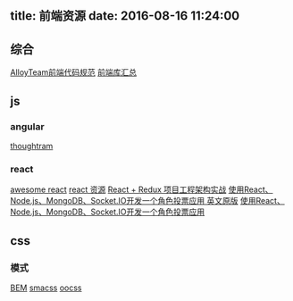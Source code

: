 title: 前端资源
date: 2016-08-16 11:24:00
---

## 综合
[AlloyTeam前端代码规范](http://alloyteam.github.io/CodeGuide/)
[前端库汇总](https://www.awesomes.cn)

## js
### angular
[thoughtram](http://blog.thoughtram.io/)
### react
[awesome react](https://github.com/enaqx/awesome-react)
[react 资源](http://huli.logdown.com/posts/276040-react-resource-consolidation)
[React + Redux 项目工程架构实战](http://lifei.github.io/2016/01/22/react-redux-best-practice/)
[使用React、Node.js、MongoDB、Socket.IO开发一个角色投票应用 英文原版](http://sahatyalkabov.com/create-a-character-voting-app-using-react-nodejs-mongodb-and-socketio/)
[使用React、Node.js、MongoDB、Socket.IO开发一个角色投票应用](http://idlelife.org/archives/977)

## css
### 模式
[BEM](https://en.bem.info/)
[smacss](https://smacss.com/)
[oocss](https://www.smashingmagazine.com/2011/12/an-introduction-to-object-oriented-css-oocss/)


